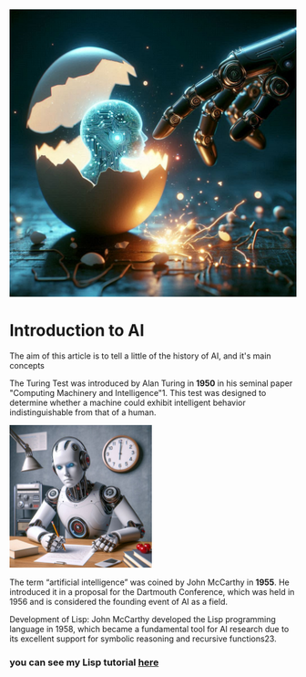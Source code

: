 <html>
<head></head>

<body>
<img src="https://github.com/joaopaulo-souza/Introduction-to-AI/blob/master/Images/robot-egg.jpeg" width="900">

<h1> Introduction to AI </h1>

<p>
The aim of this article is to tell a little of the history of AI, and it's main concepts
</p>

<div class="container">


<div class="text">
<p>
The Turing Test was introduced by Alan Turing in <b>1950</b> in his seminal paper "Computing Machinery and Intelligence"1. This test was designed to determine whether a machine could exhibit intelligent behavior indistinguishable from that of a human.
</p>
</div>

<div class="image">
<img src="https://github.com/joaopaulo-souza/Introduction-to-AI/blob/master/Images/turing.jpeg" width="250">
</div>

</div>
<p>
The term “artificial intelligence” was coined by John McCarthy in <b>1955</b>. He introduced it in a proposal for the Dartmouth Conference, which was held in 1956 and is considered the founding event of AI as a field.
</p>
<p>
Development of Lisp: John McCarthy developed the Lisp programming language in 1958, which became a fundamental tool for AI research due to its excellent support for symbolic reasoning and recursive functions23.
</p>

<h3>you can see my Lisp tutorial
<a href="https://github.com/joaopaulo-souza">
here
</a>
</h3>

</body>